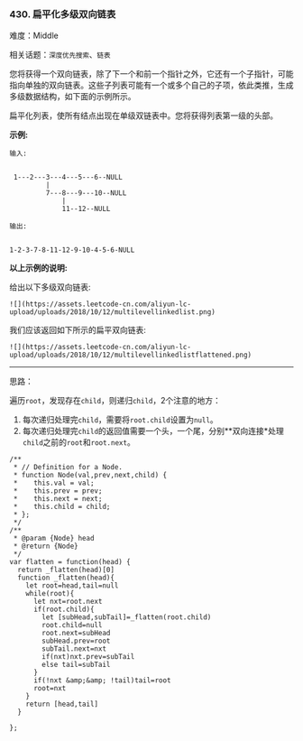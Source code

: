 ### 430. 扁平化多级双向链表

难度：Middle

相关话题：`深度优先搜索`、`链表`

您将获得一个双向链表，除了下一个和前一个指针之外，它还有一个子指针，可能指向单独的双向链表。这些子列表可能有一个或多个自己的子项，依此类推，生成多级数据结构，如下面的示例所示。



扁平化列表，使所有结点出现在单级双链表中。您将获得列表第一级的头部。







**示例:** 





```
输入:


 1---2---3---4---5---6--NULL
         |
         7---8---9---10--NULL
             |
             11--12--NULL

输出:


1-2-3-7-8-11-12-9-10-4-5-6-NULL

```






**以上示例的说明:** 



给出以下多级双向链表:





```
![](https://assets.leetcode-cn.com/aliyun-lc-upload/uploads/2018/10/12/multilevellinkedlist.png)

```






我们应该返回如下所示的扁平双向链表:





```
![](https://assets.leetcode-cn.com/aliyun-lc-upload/uploads/2018/10/12/multilevellinkedlistflattened.png)

```



-----

思路：

遍历`root`，发现存在`child`，则递归`child`，2个注意的地方：

1. 每次递归处理完`child`，需要将`root.child`设置为`null`。
2. 每次递归处理完`child`的返回值需要一个头，一个尾，分别**双向连接*处理`child`之前的`root`和`root.next`。


```
/**
 * // Definition for a Node.
 * function Node(val,prev,next,child) {
 *    this.val = val;
 *    this.prev = prev;
 *    this.next = next;
 *    this.child = child;
 * };
 */
/**
 * @param {Node} head
 * @return {Node}
 */
var flatten = function(head) {
  return _flatten(head)[0]
  function _flatten(head){
    let root=head,tail=null
    while(root){
      let nxt=root.next
      if(root.child){
        let [subHead,subTail]=_flatten(root.child)
        root.child=null
        root.next=subHead
        subHead.prev=root
        subTail.next=nxt
        if(nxt)nxt.prev=subTail
        else tail=subTail
      }
      if(!nxt &amp;&amp; !tail)tail=root
      root=nxt
    }    
    return [head,tail]
  }

};



```

